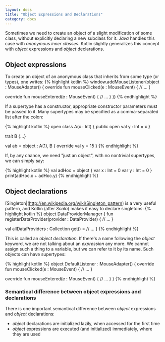 ```yaml
---
layout: docs
title: "Object Expressions and Declarations"
category: docs
---
```


Sometimes we need to create an object of a slight modification of some class, without explicitly declaring a new subclass for it. *Java* handles this case with *anonymous inner classes*.
Kotlin slightly generalizes this concept with *object* expressions and *object* declarations.

## Object expressions

To create an object of an anonymous class that inherits from some type (or types), one writes:
{% highlight kotlin %}
window.addMouseListener(object : MouseAdapter() {
  override fun mouseClicked(e : MouseEvent) {
    // ...
  }

  override fun mouseEntered(e : MouseEvent) {
    // ...
  }
})
{% endhighlight %}

If a  supertype has a constructor, appropriate constructor parameters must be passed to it. Many supertypes may be specified as a comma-separated list after the colon:


{% highlight kotlin %}
open class A(x : Int) {
  public open val y : Int = x
}

trait B {...}

val ab = object : A(1), B {
  override val y = 15
}
{% endhighlight %}

If, by any chance, we need "just an object", with no nontrivial supertypes, we can simply say:

{% highlight kotlin %}
val adHoc = object {
  var x : Int = 0
  var y : Int = 0
}
print(adHoc.x + adHoc.y)
{% endhighlight %}

## Object declarations

[Singleton|(http://en.wikipedia.org/wiki/Singleton_pattern) is a very useful pattern, and Kotlin (after *Scala*) makes it easy to declare singletons:
{% highlight kotlin %}
object DataProviderManager {
  fun registerDataProvider(provider : DataProvider) {
    // ...
  }

  val allDataProviders : Collection<DataProvider>
    get() = // ...
}
{% endhighlight %}

This is called an *object declaration*. If there's a name following the *object* keyword, we are not talking about an _expression_ any more. We cannot assign such a thing to a variable, but we can refer to it by its name. Such objects can have supertypes:

{% highlight kotlin %}
object DefaultListener : MouseAdapter() {
  override fun mouseClicked(e : MouseEvent) {
    // ...
  }

  override fun mouseEntered(e : MouseEvent) {
    // ...
  }
}
{% endhighlight %}


### Semantical difference between object expressions and declarations

There is one important semantical difference between *object* expressions and *object* declarations:
* *object* declarations are initialized lazily, when accessed for the first time
* *object* expressions are executed (and initialized) immediately, where they are used


